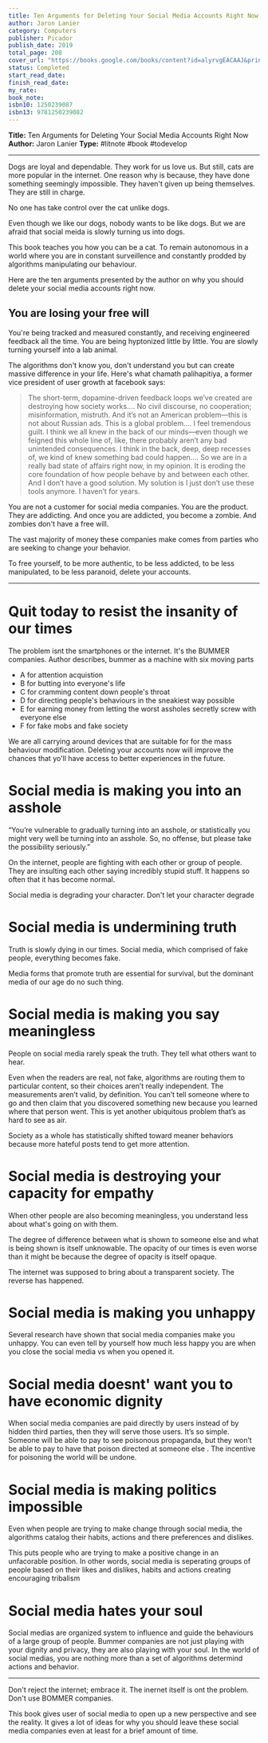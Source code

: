 ```yaml
---
title: Ten Arguments for Deleting Your Social Media Accounts Right Now
author: Jaron Lanier
category: Computers
publisher: Picador
publish_date: 2019
total_page: 208
cover_url: "https://books.google.com/books/content?id=alyrvgEACAAJ&printsec=frontcover&img=1&zoom=1&source=gbs_api"
status: Completed
start_read_date: 
finish_read_date: 
my_rate: 
book_note: 
isbn10: 1250239087
isbn13: 9781250239082
---
```

**Title:** Ten Arguments for Deleting Your Social Media Accounts Right Now
**Author:** Jaron Lanier
**Type:** #litnote #book #todevelop 

----

Dogs are loyal and dependable. They work for us love us. But still, cats are more popular in the internet. One reason why is because, they have done something seemingly impossible. They haven't given up being themselves. They are still in charge. 

No one has take control over the cat unlike dogs. 

Even though we like our dogs, nobody wants to be like dogs. But we are afraid that social meida is slowly turning us into dogs. 

This book teaches you how you can be a cat. To remain autonomous in a world where you are in constant surveillence and constantly prodded by algorithms manipulating our behaviour.

Here are the ten arguments presented by the author on why you should delete your social media accounts right now.

## You are  losing your free will
You're being tracked and measured constantly, and receiving engineered feedback all the time. You are being hyptonized little by little. You are slowly turning yourself into a lab animal.

The algorithms don't know you, don't understand you but can create massive difference in your life. Here's what chamath palihapitiya, a former vice president of user growth at facebook says:
> The short-term, dopamine-driven feedback loops we’ve created are destroying how society works.… No civil discourse, no cooperation; misinformation, mistruth. And it’s not an American problem—this is not about Russian ads. This is a global problem.… I feel tremendous guilt. I think we all knew in the back of our minds—even though we feigned this whole line of, like, there probably aren’t any bad unintended consequences. I think in the back, deep, deep recesses of, we kind of knew something bad could happen.… So we are in a really bad state of affairs right now, in my opinion. It is eroding the core foundation of how people behave by and between each other. And I don’t have a good solution. My solution is I just don’t use these tools anymore. I haven’t for years.

You are not a customer for social media companies. You are the product. They are addicting. And once you are addicted, you become a zombie. And zombies don't have a free will. 

The vast majority of money these companies make comes from parties who are seeking to change your behavior.

To free yourself, to be more authentic, to be less addicted, to be less manipulated, to be less paranoid, delete your accounts.

----
# Quit today to resist the insanity of our times
The problem isnt the smartphones or the internet. It's the BUMMER companies.  Author describes, bummer as a machine with six moving parts
- A for attention acquistion
- B for butting into everyone's life
- C for cramming content down people's throat
- D for directing people's behaviours in the sneakiest way possible
- E for earning money from letting the worst assholes secretly screw with everyone else
- F for fake mobs and fake society

We are all carrying around devices that are suitable for for the mass behaviour modification. Deleting your accounts now will improve the chances that yo'll have access to better experiences in the future.

# Social media is making you into an asshole
“You’re vulnerable to gradually turning into an asshole, or statistically you might very well be turning into an asshole. So, no offense, but please take the possibility seriously.”

On the internet, people are fighting with each other or  group of people. They are insulting each other saying incredibly stupid stuff. It happens so often that it has become normal.

Social media is degrading your character. Don't let your character degrade

# Social media is undermining truth
Truth is slowly dying in our times. Social media, which comprised of fake people, everything becomes fake.

Media forms that promote truth are essential for survival, but the dominant media of our age do no such thing.

# Social media is making you say meaningless
People on social media rarely speak the truth. They tell what others want to hear.

Even when the readers are real, not fake, algorithms are routing them to particular content, so their choices aren’t really independent. The measurements aren’t valid, by definition. You can’t tell someone where to go and then claim that you discovered something new because you learned where that person went. This is yet another ubiquitous problem that’s as hard to see as air.

Society as a whole has statistically shifted toward meaner behaviors because more hateful posts tend to get more attention.

# Social media is destroying your capacity for empathy
When other people are also becoming meaningless, you understand less about what's going on with them.

The degree of difference between what is shown to someone else and what is being shown is itself unknowable. The opacity of our times is even worse than it might be because the degree of opacity is itself opaque.

The internet was supposed to bring about a transparent society. The reverse has happened.

# Social media is making you unhappy
Several research have shown that social media companies make you unhappy. You can even tell by yourself how much less happy you are when you close the social media vs when you opened it.

# Social media doesnt' want you to have economic dignity
When social media companies are paid directly by users instead of by hidden third parties, then they will serve those users. It’s so simple. Someone will be able to pay to see poisonous propaganda, but they won’t be able to pay to have that poison directed at someone else . The incentive for poisoning the world will be undone.

# Social media is making politics impossible
Even when people are trying to make change through social media, the algorithms catalog their habits, actions and there preferences and dislikes.

This puts people who are trying to make a positive change in an unfacorable position. In other words, social media is seperating groups of people based on their likes and dislikes, habits and actions creating encouraging tribalism

# Social media hates your soul
Social medias are organized system to influence and guide the behaviours of a large group of people. 
Bummer companies are not just playing with your dignity and privacy, they are also playing with your soul. In the world of social medias, you are nothing more than a set of algorithms determind actions and behavior.

---
Don't reject the internet; embrace it. The inernet itself is ont the problem. Don't use BOMMER companies.

This book gives user of social media to open up a new perspective and see the reality. It gives a lot of ideas for why you should leave these social media companies even at least for a brief amount of time.


